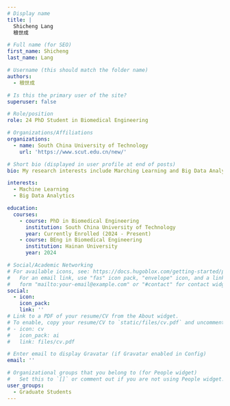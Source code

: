 ```yaml
---
# Display name
title: |
  Shicheng Lang
  稂世成

# Full name (for SEO)
first_name: Shicheng
last_name: Lang

# Username (this should match the folder name)
authors:
  - 稂世成

# Is this the primary user of the site?
superuser: false

# Role/position
role: 24 PhD Student in Biomedical Engineering

# Organizations/Affiliations
organizations:
  - name: South China University of Technology
    url: 'https://www.scut.edu.cn/new/'

# Short bio (displayed in user profile at end of posts)
bio: My research interests include Marching Learning and Big Data Analytics

interests:
  - Machine Learning
  - Big Data Analytics

education:
  courses:
    - course: PhD in Biomedical Engineering
      institution: South China University of Technology
      year: Currently Enrolled (2024 - Present)
    - course: BEng in Biomedical Engineering
      institution: Hainan University
      year: 2024

# Social/Academic Networking
# For available icons, see: https://docs.hugoblox.com/getting-started/page-builder/#icons
#   For an email link, use "fas" icon pack, "envelope" icon, and a link in the
#   form "mailto:your-email@example.com" or "#contact" for contact widget.
social:
  - icon:
    icon_pack:
    link: ''
# Link to a PDF of your resume/CV from the About widget.
# To enable, copy your resume/CV to `static/files/cv.pdf` and uncomment the lines below.
# - icon: cv
#   icon_pack: ai
#   link: files/cv.pdf

# Enter email to display Gravatar (if Gravatar enabled in Config)
email: ''

# Organizational groups that you belong to (for People widget)
#   Set this to `[]` or comment out if you are not using People widget.
user_groups:
  - Graduate Students
---
```


